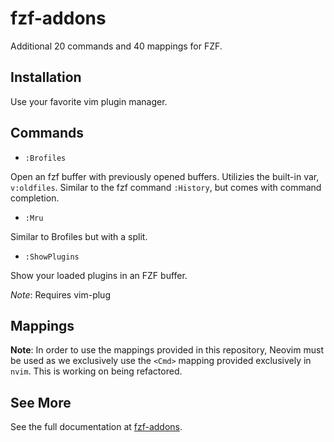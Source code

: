 # fzf-addons

Additional 20 commands and 40 mappings for FZF.

## Installation

Use your favorite vim plugin manager.

## Commands

- `:Brofiles`

Open an fzf buffer with previously opened buffers. Utilizies the built-in
var, `v:oldfiles`. Similar to the fzf command `:History`, but comes with
command completion.

- `:Mru`

Similar to Brofiles but with a split.

- `:ShowPlugins`

Show your loaded plugins in an FZF buffer.

*Note*: Requires vim-plug

## Mappings

**Note**: In order to use the mappings provided in this repository, Neovim must
be used as we exclusively use the `<Cmd>` mapping provided exclusively in
`nvim`. This is working on being refactored.

## See More

See the full documentation at [fzf-addons](doc/fzf-addons.txt).
